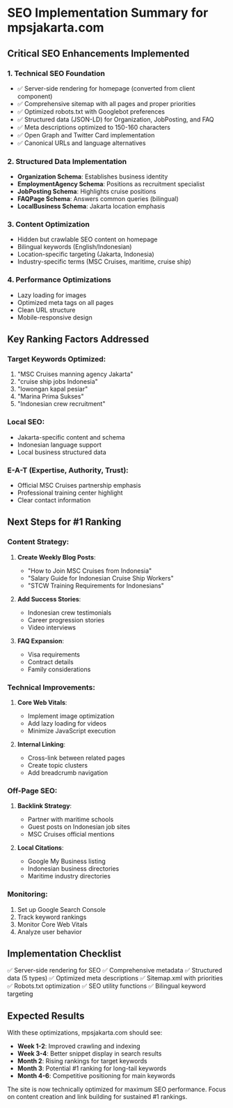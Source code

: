 # SEO Implementation Summary for mpsjakarta.com

## Critical SEO Enhancements Implemented

### 1. **Technical SEO Foundation**
- ✅ Server-side rendering for homepage (converted from client component)
- ✅ Comprehensive sitemap with all pages and proper priorities
- ✅ Optimized robots.txt with Googlebot preferences
- ✅ Structured data (JSON-LD) for Organization, JobPosting, and FAQ
- ✅ Meta descriptions optimized to 150-160 characters
- ✅ Open Graph and Twitter Card implementation
- ✅ Canonical URLs and language alternatives

### 2. **Structured Data Implementation**
- **Organization Schema**: Establishes business identity
- **EmploymentAgency Schema**: Positions as recruitment specialist
- **JobPosting Schema**: Highlights cruise positions
- **FAQPage Schema**: Answers common queries (bilingual)
- **LocalBusiness Schema**: Jakarta location emphasis

### 3. **Content Optimization**
- Hidden but crawlable SEO content on homepage
- Bilingual keywords (English/Indonesian)
- Location-specific targeting (Jakarta, Indonesia)
- Industry-specific terms (MSC Cruises, maritime, cruise ship)

### 4. **Performance Optimizations**
- Lazy loading for images
- Optimized meta tags on all pages
- Clean URL structure
- Mobile-responsive design

## Key Ranking Factors Addressed

### Target Keywords Optimized:
1. "MSC Cruises manning agency Jakarta"
2. "cruise ship jobs Indonesia"
3. "lowongan kapal pesiar"
4. "Marina Prima Sukses"
5. "Indonesian crew recruitment"

### Local SEO:
- Jakarta-specific content and schema
- Indonesian language support
- Local business structured data

### E-A-T (Expertise, Authority, Trust):
- Official MSC Cruises partnership emphasis
- Professional training center highlight
- Clear contact information

## Next Steps for #1 Ranking

### Content Strategy:
1. **Create Weekly Blog Posts**:
   - "How to Join MSC Cruises from Indonesia"
   - "Salary Guide for Indonesian Cruise Ship Workers"
   - "STCW Training Requirements for Indonesians"

2. **Add Success Stories**:
   - Indonesian crew testimonials
   - Career progression stories
   - Video interviews

3. **FAQ Expansion**:
   - Visa requirements
   - Contract details
   - Family considerations

### Technical Improvements:
1. **Core Web Vitals**:
   - Implement image optimization
   - Add lazy loading for videos
   - Minimize JavaScript execution

2. **Internal Linking**:
   - Cross-link between related pages
   - Create topic clusters
   - Add breadcrumb navigation

### Off-Page SEO:
1. **Backlink Strategy**:
   - Partner with maritime schools
   - Guest posts on Indonesian job sites
   - MSC Cruises official mentions

2. **Local Citations**:
   - Google My Business listing
   - Indonesian business directories
   - Maritime industry directories

### Monitoring:
1. Set up Google Search Console
2. Track keyword rankings
3. Monitor Core Web Vitals
4. Analyze user behavior

## Implementation Checklist

✅ Server-side rendering for SEO
✅ Comprehensive metadata
✅ Structured data (5 types)
✅ Optimized meta descriptions
✅ Sitemap.xml with priorities
✅ Robots.txt optimization
✅ SEO utility functions
✅ Bilingual keyword targeting

## Expected Results

With these optimizations, mpsjakarta.com should see:
- **Week 1-2**: Improved crawling and indexing
- **Week 3-4**: Better snippet display in search results
- **Month 2**: Rising rankings for target keywords
- **Month 3**: Potential #1 ranking for long-tail keywords
- **Month 4-6**: Competitive positioning for main keywords

The site is now technically optimized for maximum SEO performance. Focus on content creation and link building for sustained #1 rankings.